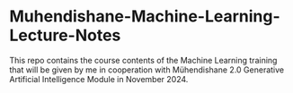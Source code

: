 # Muhendishane-Machine-Learning-Lecture-Notes
This repo contains the course contents of the Machine Learning training that will be given by me in cooperation with Mühendishane 2.0 Generative Artificial Intelligence Module in November 2024.

